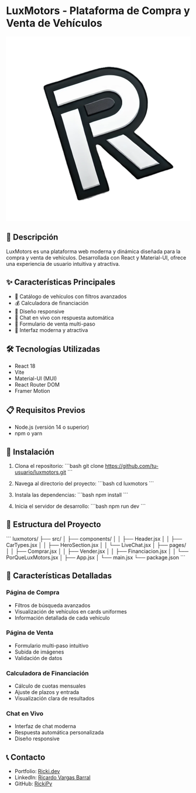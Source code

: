 # LuxMotors - Plataforma de Compra y Venta de Vehículos

![LuxMotors Logo](./public/logo.png)

## 📝 Descripción

LuxMotors es una plataforma web moderna y dinámica diseñada para la compra y venta de vehículos. Desarrollada con React y Material-UI, ofrece una experiencia de usuario intuitiva y atractiva.

## ✨ Características Principales

- 🚗 Catálogo de vehículos con filtros avanzados
- 💰 Calculadora de financiación
- 📱 Diseño responsive
- 💬 Chat en vivo con respuesta automática
- 📝 Formulario de venta multi-paso
- 🎨 Interfaz moderna y atractiva

## 🛠️ Tecnologías Utilizadas

- React 18
- Vite
- Material-UI (MUI)
- React Router DOM
- Framer Motion

## 📋 Requisitos Previos

- Node.js (versión 14 o superior)
- npm o yarn

## 🚀 Instalación

1. Clona el repositorio:
\`\`\`bash
git clone https://github.com/tu-usuario/luxmotors.git
\`\`\`

2. Navega al directorio del proyecto:
\`\`\`bash
cd luxmotors
\`\`\`

3. Instala las dependencias:
\`\`\`bash
npm install
\`\`\`

4. Inicia el servidor de desarrollo:
\`\`\`bash
npm run dev
\`\`\`

## 📁 Estructura del Proyecto

\`\`\`
luxmotors/
├── src/
│   ├── components/
│   │   ├── Header.jsx
│   │   ├── CarTypes.jsx
│   │   ├── HeroSection.jsx
│   │   └── LiveChat.jsx
│   ├── pages/
│   │   ├── Comprar.jsx
│   │   ├── Vender.jsx
│   │   ├── Financiacion.jsx
│   │   └── PorQueLuxMotors.jsx
│   ├── App.jsx
│   └── main.jsx
└── package.json
\`\`\`

## 🌟 Características Detalladas

### Página de Compra
- Filtros de búsqueda avanzados
- Visualización de vehículos en cards uniformes
- Información detallada de cada vehículo

### Página de Venta
- Formulario multi-paso intuitivo
- Subida de imágenes
- Validación de datos

### Calculadora de Financiación
- Cálculo de cuotas mensuales
- Ajuste de plazos y entrada
- Visualización clara de resultados

### Chat en Vivo
- Interfaz de chat moderna
- Respuesta automática personalizada
- Diseño responsive

## 📞 Contacto

- Portfolio: [Ricki.dev](https://ricki.dev)
- LinkedIn: [Ricardo Vargas Barral](https://linkedin.com/in/ricardo-vargas-barral-0a3891289)
- GitHub: [RickiPy](https://github.com/RickiPy)
